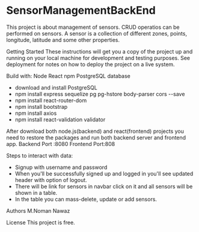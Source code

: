 # SensorManagementBackEnd
This project is about management of sensors. CRUD operatios can be performed on sensors.
A sensor is a collection of different zones, points, longitude, latitude and some other properties.

Getting Started
These instructions will get you a copy of the project up and running on your local machine for development and testing purposes. See deployment for notes on how to deploy the project on a live system.

Build with:
Node
React
npm
PostgreSQL database

 - download and install PostgreSQL
 - npm install express sequelize pg pg-hstore body-parser cors --save
 - npm install react-router-dom
 - npm install bootstrap
 - npm install axios
 - npm install react-validation validator
 
After download both node.js(backend) and react(frontend) projects you need to restore the packages and run both backend server and frontend app.
Backend Port :8080
Frontend Port:808

Steps to interact with data:

 - Signup with username and password
 - When you'll be successfully signed up and logged in you'll see updated header with option of logout.
 - There will be link for sensors in navbar click on it and all sensors will be shown in a table.
 - In the table you can mass-delete, update or add sensors.

Authors
M.Noman Nawaz

License
This project is free.
